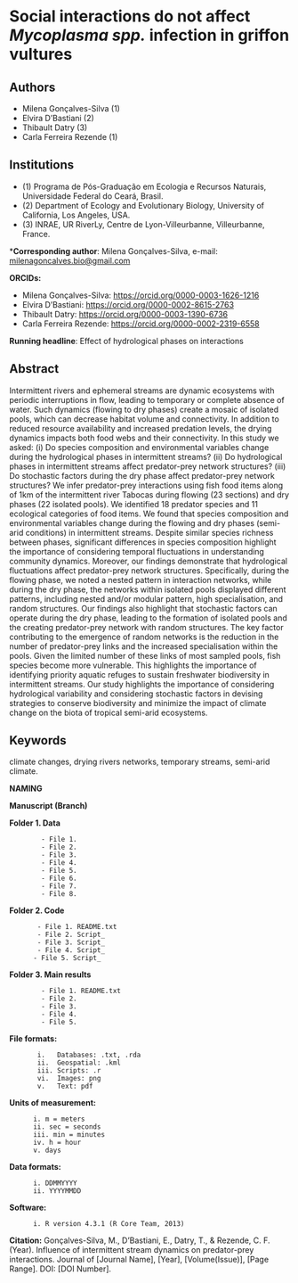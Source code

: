 
# Social interactions do not affect _Mycoplasma spp._ infection in griffon vultures

## Authors
- Milena Gonçalves-Silva (1)
- Elvira D’Bastiani (2)
- Thibault Datry (3)
- Carla Ferreira Rezende (1)

## Institutions
- (1) Programa de Pós-Graduação em Ecologia e Recursos Naturais, Universidade Federal do Ceará, Brasil.
- (2) Department of Ecology and Evolutionary Biology, University of California, Los Angeles, USA.
- (3) INRAE, UR RiverLy, Centre de Lyon-Villeurbanne, Villeurbanne, France.

***Corresponding author**: Milena Gonçalves-Silva, e-mail: milenagoncalves.bio@gmail.com

**ORCIDs:**
- Milena Gonçalves-Silva: https://orcid.org/0000-0003-1626-1216
- Elvira D’Bastiani: https://orcid.org/0000-0002-8615-2763
- Thibault Datry: https://orcid.org/0000-0003-1390-6736
- Carla Ferreira Rezende: https://orcid.org/0000-0002-2319-6558

**Running headline**: Effect of hydrological phases on interactions

## Abstract
Intermittent rivers and ephemeral streams are dynamic ecosystems with periodic interruptions in flow, leading to temporary or complete absence of water. Such dynamics (flowing to dry phases) create a mosaic of isolated pools, which can decrease habitat volume and connectivity. In addition to reduced resource availability and increased predation levels, the drying dynamics impacts both food webs and their connectivity. In this study we asked: (i) Do species composition and environmental variables change during the hydrological phases in intermittent streams? (ii) Do hydrological phases in intermittent streams affect predator-prey network structures? (iii) Do stochastic factors during the dry phase affect predator-prey network structures? We infer predator-prey interactions using fish food items along of 1km of the intermittent river Tabocas during flowing (23 sections) and dry phases (22 isolated pools). We identified 18 predator species and 11 ecological categories of food items. We found that species composition and environmental variables change during the flowing and dry phases (semi-arid conditions) in intermittent streams. Despite similar species richness between phases, significant differences in species composition highlight the importance of considering temporal fluctuations in understanding community dynamics. Moreover, our findings demonstrate that hydrological fluctuations affect predator-prey network structures. Specifically, during the flowing phase, we noted a nested pattern in interaction networks, while during the dry phase, the networks within isolated pools displayed different patterns, including nested and/or modular pattern, high specialisation, and random structures. Our findings also highlight that stochastic factors can operate during the dry phase, leading to the formation of isolated pools and the creating predator-prey network with random structures. The key factor contributing to the emergence of random networks is the reduction in the number of predator-prey links and the increased specialisation within the pools. Given the limited number of these links of most sampled pools, fish species become more vulnerable. This highlights the importance of identifying priority aquatic refuges to sustain freshwater biodiversity in intermittent streams. Our study highlights the importance of considering hydrological variability and considering stochastic factors in devising strategies to conserve biodiversity and minimize the impact of climate change on the biota of tropical semi-arid ecosystems.

## Keywords
climate changes, drying rivers networks, temporary streams, semi-arid climate.

**NAMING**

**Manuscript (Branch)**

  **Folder 1. Data**
            
            - File 1. 
            - File 2. 
            - File 3. 
            - File 4. 
            - File 5. 
            - File 6. 
            - File 7. 
            - File 8. 
            
  **Folder 2. Code**
           
           - File 1. README.txt  
           - File 2. Script_
           - File 3. Script_
           - File 4. Script_
          - File 5. Script_


    
  **Folder 3. Main results**
            
            - File 1. README.txt
            - File 2. 
            - File 3. 
            - File 4. 
            - File 5. 

**File formats:**

           i.	Databases: .txt, .rda
           ii.	Geospatial: .kml
           iii.	Scripts: .r
           vi.	Images: png
           v.	Text: pdf

**Units of measurement:**

          i. m = meters
          ii. sec = seconds
          iii. min = minutes
          iv. h = hour
          v. days
  
**Data formats:**

          i. DDMMYYYY
          ii. YYYYMMDD
  
**Software:**

          i. R version 4.3.1 (R Core Team, 2013)

**Citation:**
Gonçalves-Silva, M., D’Bastiani, E., Datry, T., & Rezende, C. F. (Year). Influence of intermittent stream dynamics on predator-prey interactions. Journal of [Journal Name], [Year], [Volume(Issue)], [Page Range]. DOI: [DOI Number].
